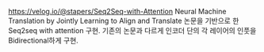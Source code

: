 https://velog.io/@stapers/Seq2Seq-with-Attention
Neural Machine Translation by Jointly Learning to Align and Translate 논문을 기반으로 한 Seq2seq with attention 구현.
기존의 논문과 다르게 인코더 단의 각 레이어의 인풋을 Bidirectional하게 구현. 

